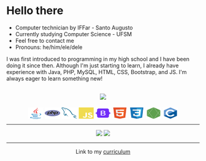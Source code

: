 # Hello there 


- Computer technician by IFFar - Santo Augusto
- Currently studying Computer Science - UFSM
- Feel free to contact me
- Pronouns: he/him/ele/dele

<p>I was first introduced to programming in my high school and I have been doing it since then. Although I'm just starting to learn, I already have experience with Java, PHP, MySQL, HTML, CSS, Bootstrap, and JS.
  I'm always eager to learn something new! <br><br></p>


<div align="center">
  <img height="180em" src="https://github-readme-stats.vercel.app/api/top-langs/?username=Mathbvb&layout=compact&langs_count=7&theme=dracula&hide_border=true"/>
</div>
  
<div align="center"><br>
  <img align="center" alt="Math-Java" height="30" width="40" src="https://raw.githubusercontent.com/devicons/devicon/master/icons/java/java-original.svg">
  <img align="center" alt="Math-PHP" height="30" width="40" src="https://raw.githubusercontent.com/devicons/devicon/master/icons/php/php-original.svg">
  <img align="center" alt="Math-sql" height="30" width="40" src="https://raw.githubusercontent.com/devicons/devicon/master/icons/mysql/mysql-original.svg">
  <img align="center" alt="Math-Js" height="30" width="40" src="https://raw.githubusercontent.com/devicons/devicon/master/icons/javascript/javascript-plain.svg">
  <img align="center" alt="Math-Bootstrap" height="30" width="40" src="https://raw.githubusercontent.com/devicons/devicon/master/icons/bootstrap/bootstrap-plain.svg">
  <img align="center" alt="Math-HTML" height="30" width="40" src="https://raw.githubusercontent.com/devicons/devicon/master/icons/html5/html5-original.svg">
  <img align="center" alt="Math-CSS" height="30" width="40" src="https://raw.githubusercontent.com/devicons/devicon/master/icons/css3/css3-original.svg">
  <img align="center" alt="Math-node" height="30" width="40" src="https://raw.githubusercontent.com/devicons/devicon/master/icons/nodejs/nodejs-plain.svg">
  <img align="center" alt="Math-C" height="30" width="40" src="https://raw.githubusercontent.com/devicons/devicon/master/icons/c/c-original.svg">
</div>

<hr>

<div align="center">
  <a href="https://www.linkedin.com/in/mathias-recktenvald-58742825a/" target="_blank"><img src="https://img.shields.io/badge/-LinkedIn-%230077B5?style=for-the-badge&logo=linkedin&logoColor=white" target="_blank"></a> 
  <a href="https://www.instagram.com/mathias_recktenvald/" target="_blank"><img src="https://img.shields.io/badge/-Instagram-%23E4405F?style=for-the-badge&logo=instagram&logoColor=white" target="_blank"></a> 
</div>

<hr>

<div align="center">
  Link to my <a href="https://drive.google.com/file/d/14niVNp-HfazRbeUoamo8-y3ueFBN7uuS/view?usp=sharing">curriculum</a>
</div>
